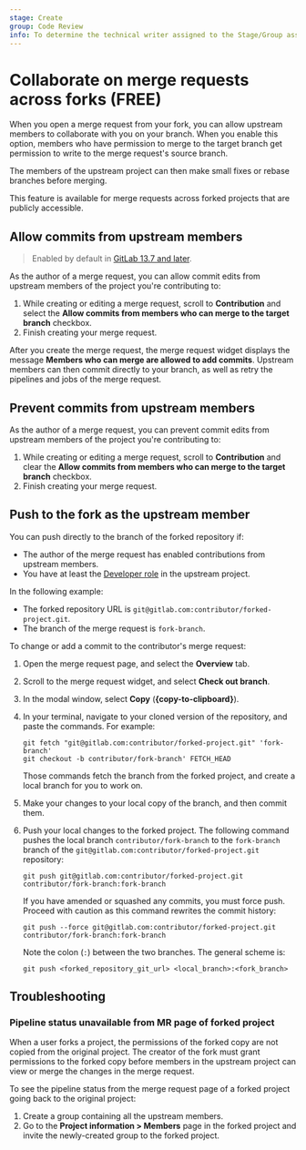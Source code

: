 ```yaml
---
stage: Create
group: Code Review
info: To determine the technical writer assigned to the Stage/Group associated with this page, see https://about.gitlab.com/handbook/engineering/ux/technical-writing/#assignments
---
```


# Collaborate on merge requests across forks **(FREE)**

When you open a merge request from your fork, you can allow upstream
members to collaborate with you on your branch.
When you enable this option, members who have permission to merge to the target branch get
permission to write to the merge request's source branch.

The members of the upstream project can then make small fixes or rebase branches
before merging.

This feature is available for merge requests across forked projects that are
publicly accessible.

## Allow commits from upstream members

> Enabled by default in [GitLab 13.7 and later](https://gitlab.com/gitlab-org/gitlab/-/issues/23308).

As the author of a merge request, you can allow commit edits from
upstream members of the project you're contributing to:

1. While creating or editing a merge request, scroll to **Contribution** and
   select the **Allow commits from members who can merge to the target branch**
   checkbox.
1. Finish creating your merge request.

After you create the merge request, the merge request widget displays the message
**Members who can merge are allowed to add commits**. Upstream members can then
commit directly to your branch, as well as retry the pipelines and jobs of the
merge request.

## Prevent commits from upstream members

As the author of a merge request, you can prevent commit edits from
upstream members of the project you're contributing to:

1. While creating or editing a merge request, scroll to **Contribution** and
   clear the **Allow commits from members who can merge to the target branch**
   checkbox.
1. Finish creating your merge request.

## Push to the fork as the upstream member

You can push directly to the branch of the forked repository if:

- The author of the merge request has enabled contributions from upstream
  members.
- You have at least the [Developer role](../../permissions.md) in the
  upstream project.

In the following example:

- The forked repository URL is `git@gitlab.com:contributor/forked-project.git`.
- The branch of the merge request is `fork-branch`.

To change or add a commit to the contributor's merge request:

1. Open the merge request page, and select the **Overview** tab.
1. Scroll to the merge request widget, and select **Check out branch**.
1. In the modal window, select **Copy** (**{copy-to-clipboard}**).
1. In your terminal, navigate to your cloned version of the repository, and
   paste the commands. For example:

   ```shell
   git fetch "git@gitlab.com:contributor/forked-project.git" 'fork-branch'
   git checkout -b contributor/fork-branch' FETCH_HEAD
   ```

   Those commands fetch the branch from the forked project, and create a local branch
   for you to work on.

1. Make your changes to your local copy of the branch, and then commit them.
1. Push your local changes to the forked project. The following command pushes
   the local branch `contributor/fork-branch` to the `fork-branch` branch of
   the `git@gitlab.com:contributor/forked-project.git` repository:

   ```shell
   git push git@gitlab.com:contributor/forked-project.git contributor/fork-branch:fork-branch
   ```

   If you have amended or squashed any commits, you must force push. Proceed
   with caution as this command rewrites the commit history:

   ```shell
   git push --force git@gitlab.com:contributor/forked-project.git contributor/fork-branch:fork-branch
   ```

   Note the colon (`:`) between the two branches. The general scheme is:

   ```shell
   git push <forked_repository_git_url> <local_branch>:<fork_branch>
   ```

## Troubleshooting

### Pipeline status unavailable from MR page of forked project

When a user forks a project, the permissions of the forked copy are not copied
from the original project. The creator of the fork must grant permissions to the
forked copy before members in the upstream project can view or merge the changes
in the merge request.

To see the pipeline status from the merge request page of a forked project
going back to the original project:

1. Create a group containing all the upstream members.
1. Go to the **Project information > Members** page in the forked project and invite the newly-created
   group to the forked project.
